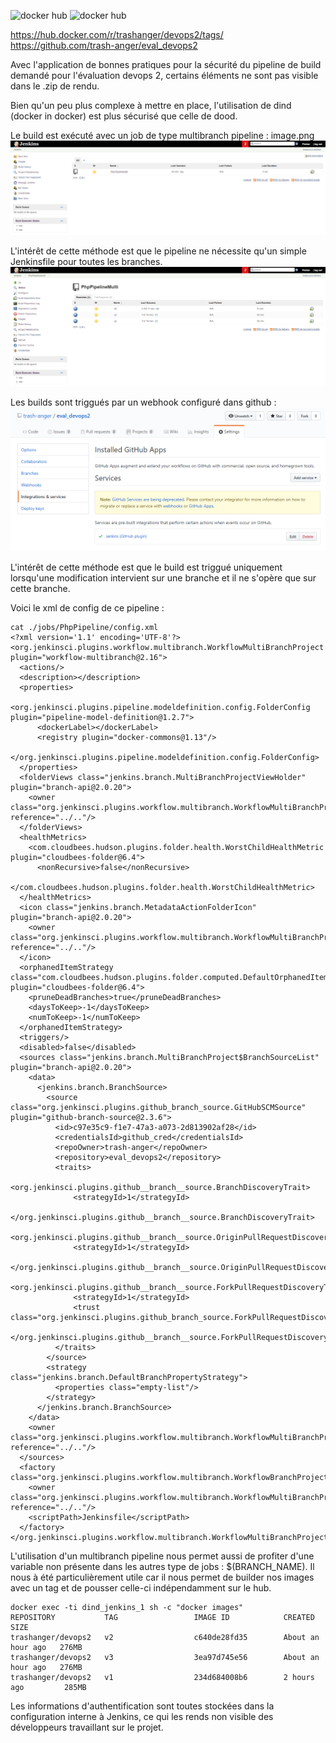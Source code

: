 ![docker hub](https://img.shields.io/docker/pulls/trashanger/devops2.svg?style=flat-square)
![docker hub](https://img.shields.io/docker/stars/trashanger/devops2.svg?style=flat-square)

https://hub.docker.com/r/trashanger/devops2/tags/
https://github.com/trash-anger/eval_devops2

Avec l'application de bonnes pratiques pour la sécurité du pipeline de build demandé pour l'évaluation devops 2, certains éléments ne sont pas visible dans le .zip de rendu.

Bien qu'un peu plus complexe à mettre en place, l'utilisation de dind (docker in docker) est plus sécurisé que celle de dood. 

Le build est exécuté avec un job de type multibranch pipeline :
image.png
![image.png](https://raw.githubusercontent.com/trash-anger/eval_devops2/v3/img/img1.png)

L'intérêt de cette méthode est que le pipeline ne nécessite qu'un simple Jenkinsfile pour toutes les branches.
![image.png](https://raw.githubusercontent.com/trash-anger/eval_devops2/v3/img/img2.png)

Les builds sont triggués par un webhook configuré dans github :
![image.png](https://raw.githubusercontent.com/trash-anger/eval_devops2/v3/img/img3.png)

L'intérêt de cette méthode est que le build est triggué uniquement lorsqu'une modification intervient sur une branche et il ne s'opère que sur cette branche.

Voici le xml de config de ce pipeline :
```
cat ./jobs/PhpPipeline/config.xml
<?xml version='1.1' encoding='UTF-8'?>
<org.jenkinsci.plugins.workflow.multibranch.WorkflowMultiBranchProject plugin="workflow-multibranch@2.16">
  <actions/>
  <description></description>
  <properties>
    <org.jenkinsci.plugins.pipeline.modeldefinition.config.FolderConfig plugin="pipeline-model-definition@1.2.7">
      <dockerLabel></dockerLabel>
      <registry plugin="docker-commons@1.13"/>
    </org.jenkinsci.plugins.pipeline.modeldefinition.config.FolderConfig>
  </properties>
  <folderViews class="jenkins.branch.MultiBranchProjectViewHolder" plugin="branch-api@2.0.20">
    <owner class="org.jenkinsci.plugins.workflow.multibranch.WorkflowMultiBranchProject" reference="../.."/>
  </folderViews>
  <healthMetrics>
    <com.cloudbees.hudson.plugins.folder.health.WorstChildHealthMetric plugin="cloudbees-folder@6.4">
      <nonRecursive>false</nonRecursive>
    </com.cloudbees.hudson.plugins.folder.health.WorstChildHealthMetric>
  </healthMetrics>
  <icon class="jenkins.branch.MetadataActionFolderIcon" plugin="branch-api@2.0.20">
    <owner class="org.jenkinsci.plugins.workflow.multibranch.WorkflowMultiBranchProject" reference="../.."/>
  </icon>
  <orphanedItemStrategy class="com.cloudbees.hudson.plugins.folder.computed.DefaultOrphanedItemStrategy" plugin="cloudbees-folder@6.4">
    <pruneDeadBranches>true</pruneDeadBranches>
    <daysToKeep>-1</daysToKeep>
    <numToKeep>-1</numToKeep>
  </orphanedItemStrategy>
  <triggers/>
  <disabled>false</disabled>
  <sources class="jenkins.branch.MultiBranchProject$BranchSourceList" plugin="branch-api@2.0.20">
    <data>
      <jenkins.branch.BranchSource>
        <source class="org.jenkinsci.plugins.github_branch_source.GitHubSCMSource" plugin="github-branch-source@2.3.6">
          <id>c97e35c9-f1e7-47a3-a073-2d813902af28</id>
          <credentialsId>github_cred</credentialsId>
          <repoOwner>trash-anger</repoOwner>
          <repository>eval_devops2</repository>
          <traits>
            <org.jenkinsci.plugins.github__branch__source.BranchDiscoveryTrait>
              <strategyId>1</strategyId>
            </org.jenkinsci.plugins.github__branch__source.BranchDiscoveryTrait>
            <org.jenkinsci.plugins.github__branch__source.OriginPullRequestDiscoveryTrait>
              <strategyId>1</strategyId>
            </org.jenkinsci.plugins.github__branch__source.OriginPullRequestDiscoveryTrait>
            <org.jenkinsci.plugins.github__branch__source.ForkPullRequestDiscoveryTrait>
              <strategyId>1</strategyId>
              <trust class="org.jenkinsci.plugins.github_branch_source.ForkPullRequestDiscoveryTrait$TrustPermission"/>
            </org.jenkinsci.plugins.github__branch__source.ForkPullRequestDiscoveryTrait>
          </traits>
        </source>
        <strategy class="jenkins.branch.DefaultBranchPropertyStrategy">
          <properties class="empty-list"/>
        </strategy>
      </jenkins.branch.BranchSource>
    </data>
    <owner class="org.jenkinsci.plugins.workflow.multibranch.WorkflowMultiBranchProject" reference="../.."/>
  </sources>
  <factory class="org.jenkinsci.plugins.workflow.multibranch.WorkflowBranchProjectFactory">
    <owner class="org.jenkinsci.plugins.workflow.multibranch.WorkflowMultiBranchProject" reference="../.."/>
    <scriptPath>Jenkinsfile</scriptPath>
  </factory>
</org.jenkinsci.plugins.workflow.multibranch.WorkflowMultiBranchProject>
```

L'utilisation d'un multibranch pipeline nous permet aussi de profiter d'une variable non présente dans les autres type de jobs : $(BRANCH_NAME). Il nous à été particulièrement utile car il nous permet de builder nos images avec un tag et de pousser celle-ci indépendamment sur le hub.

```
docker exec -ti dind_jenkins_1 sh -c "docker images"
REPOSITORY           TAG                 IMAGE ID            CREATED             SIZE
trashanger/devops2   v2                  c640de28fd35        About an hour ago   276MB
trashanger/devops2   v3                  3ea97d745e56        About an hour ago   276MB
trashanger/devops2   v1                  234d684008b6        2 hours ago         285MB
```

Les informations d'authentification sont toutes stockées dans la configuration interne à Jenkins, ce qui les rends non visible des développeurs travaillant sur le projet. 
